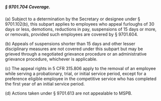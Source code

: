 ##### § 9701.704 Coverage. #####

(a) Subject to a determination by the Secretary or designee under § 9701.102(b), this subpart applies to employees who appeal furloughs of 30 days or less, demotions, reductions in pay, suspensions of 15 days or more, or removals, provided such employees are covered by § 9701.604.

(b) Appeals of suspensions shorter than 15 days and other lesser disciplinary measures are not covered under this subpart but may be grieved through a negotiated grievance procedure or an administrative grievance procedure, whichever is applicable.

(c) The appeal rights in 5 CFR 315.806 apply to the removal of an employee while serving a probationary, trial, or initial service period, except for a preference eligible employee in the competitive service who has completed the first year of an initial service period.

(d) Actions taken under § 9701.613 are not appealable to MSPB.